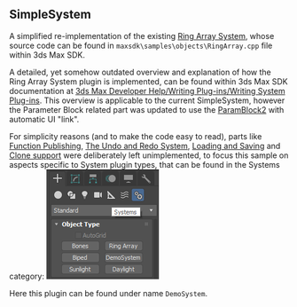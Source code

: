 ## SimpleSystem
A simplified re-implementation of the existing [Ring Array System](https://knowledge.autodesk.com/support/3ds-max/learn-explore/caas/CloudHelp/cloudhelp/2016/ENU/3DSMax/files/GUID-9C8591CE-7280-480F-AEBD-5E62E4F79CC9-htm.html), whose source code can be found in ```maxsdk\samples\objects\RingArray.cpp``` file within 3ds Max SDK.

A detailed, yet somehow outdated overview and explanation of how the Ring Array System plugin is implemented, can be found within 3ds Max SDK documentation at [3ds Max Developer Help/Writing Plug-ins/Writing System Plug-ins](http://help.autodesk.com/view/3DSMAX/2017/ENU/?guid=__files_GUID_13C3CE2C_4243_4ECA_BFF5_9E4A9001FE9B_htm).
This overview is applicable to the current SimpleSystem, however the Parameter Block related part was updated to use the [ParamBlock2](http://help.autodesk.com/view/3DSMAX/2017/ENU/?guid=__files_GUID_CC09846C_8115_46CF_8DC1_9C4F1A06991A_htm) with automatic UI "link".

For simplicity reasons (and to make the code easy to read), parts like [Function Publishing](http://help.autodesk.com/view/3DSMAX/2017/ENU/?guid=__files_GUID_D11DA39D_8190_44A6_B5B1_8F5E94FDA46F_htm), [The Undo and Redo System](http://help.autodesk.com/view/3DSMAX/2017/ENU/?guid=__files_GUID_E4955E4E_A358_4C66_8504_5A3CD3B20D89_htm), [Loading and Saving](http://help.autodesk.com/view/3DSMAX/2017/ENU/?guid=__files_GUID_D47D210B_A10A_47B2_BFDE_5477ACE40E89_htm) and [Clone support](http://help.autodesk.com/view/3DSMAX/2017/ENU/?guid=__files_GUID_12F9AC01_4AEA_4AC6_83CA_C8A89885BE51_htm) were deliberately left unimplemented, to focus this sample on aspects specific to System plugin types, that can be found in the Systems category:
![](img/screen_01.png) 

Here this plugin can be found under name ```DemoSystem```.